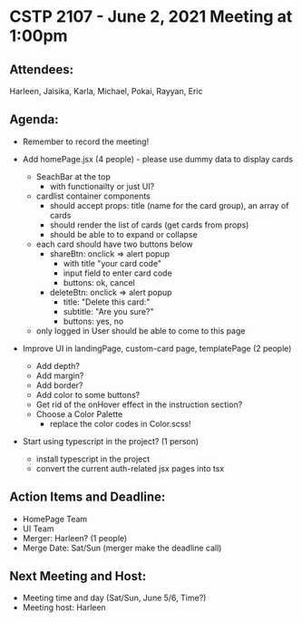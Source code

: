 # CSTP 2107 - June 2, 2021 Meeting at 1:00pm

## Attendees:
Harleen, Jaisika, Karla, Michael, Pokai, Rayyan, Eric

## Agenda:
- Remember to record the meeting!

- Add homePage.jsx (4 people) - please use dummy data to display cards
  - SeachBar at the top
    - with functionailty or just UI?
  - cardlist container components
    - should accept props: title (name for the card group), an array of cards
    - should render the list of cards (get cards from props) 
    - should be able to to expand or collapse
  - each card should have two buttons below
    - shareBtn: onclick => alert popup 
      - with title "your card code" 
      - input field to enter card code
      - buttons: ok, cancel
    - deleteBtn: onclick => alert popup
      - title: "Delete this card:"
      - subtitle: "Are you sure?"  
      - buttons: yes, no
  - only logged in User should be able to come to this page 

- Improve UI in landingPage, custom-card page, templatePage (2 people)
  - Add depth?
  - Add margin?
  - Add border?
  - Add color to some buttons?
  - Get rid of the onHover effect in the instruction section?
  - Choose a Color Palette
    - replace the color codes in Color.scss!

- Start using typescript in the project? (1 person)
  - install typescript in the project  
  - convert the current auth-related jsx pages into tsx

## Action Items and Deadline:
- HomePage Team
- UI Team
- Merger: Harleen? (1 people)
- Merge Date: Sat/Sun (merger make the deadline call)

## Next Meeting and Host:
- Meeting time and day (Sat/Sun, June 5/6, Time?)
- Meeting host: Harleen
